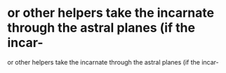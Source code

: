 # or other helpers take the incarnate through the astral planes (if the incar-

or other helpers take the incarnate through the astral planes (if the incar-